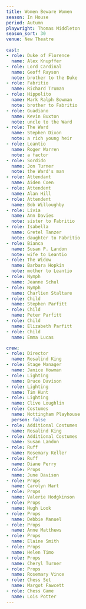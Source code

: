 ```yaml
---
title: Women Beware Women
season: In House
period: Autumn
playwright: Thomas Middleton
season_sort: 30
venue: New Theatre

cast:
- role: Duke of Florence
  name: Alex Knupffer
- role: Lord Cardinal
  name: Geoff Rayson
  note: brother to the Duke
- role: Fabritio
  name: Richard Truman
- role: Hippolito
  name: Mark Ralph Bowman
  note: brother to Fabritio
- role: Guadiano
  name: Kevin Buxton
  note: uncle to the Ward
- role: The Ward
  name: Stephen Dixon
  note: a rich young heir
- role: Leantio
  name: Roger Warren
  note: a factor
- role: Sordido
  name: Jon Turner
  note: the Ward's man
- role: Attendant
  name: Aiden Coen
- role: Attendent
  name: Alan Hill
- role: Attendent
  name: Bob Willoughby
- role: Livia
  name: Ann Davies
  note: sister to Fabritio
- role: Isabella
  name: Gretel Tanzer
  note: daughter to Fabritio
- role: Bianca
  name: Susan P. Landon
  note: wife to Leantio
- role: The Widow
  name: Barbara Hopkin
  note: mother to Leantio
- role: Nymph
  name: Jeanne Schul
- role: Nymph
  name: Charlien Staltare
- role: Child
  name: Stephen Parfitt
- role: Child
  name: Peter Parfitt
- role: Child
  name: Elizabeth Parfitt
- role: Child
  name: Emma Lucas

crew:
- role: Director
  name: Rosalind King
- role: Stage Manager
  name: Janice Howman
- role: Lighting
  name: Bruce Davison
- role: Lighting
  name: Tim Hunt
- role: Lighting
  name: Clive Loughlin
- role: Costumes
  name: Nottingham Playhouse
  person: false
- role: Additional Costumes
  name: Rosalind King
- role: Additional Costumes
  name: Susan Landon
- role: Ruff
  name: Rosemary Keller
- role: Ruff
  name: Diane Perry
- role: Props
  name: June Davison
- role: Props
  name: Carolyn Hart
- role: Props
  name: Valerie Hodgkinson
- role: Props
  name: Hugh Look
- role: Props
  name: Debbie Manuel
- role: Props
  name: Anne Matthews
- role: Props
  name: Elaine Smith
- role: Props
  name: Helen Timo
- role: Props
  name: Cheryl Turner
- role: Props
  name: Rosemary Vince
- role: Chess Set
  name: Margot Fawcett
- role: Chess Game
  name: Lois Potter
---
```


